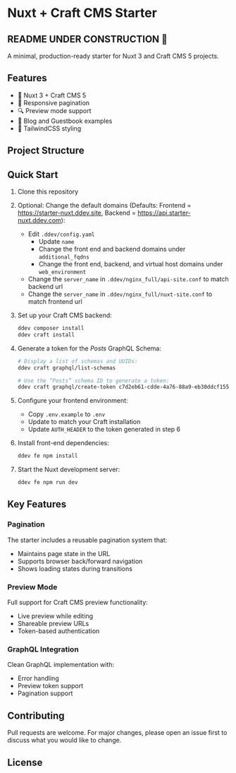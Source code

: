 # Nuxt + Craft CMS Starter

## README UNDER CONSTRUCTION 🚧

A minimal, production-ready starter for Nuxt 3 and Craft CMS 5 projects.

## Features
- 🚀 Nuxt 3 + Craft CMS 5
- 📱 Responsive pagination
- 🔍 Preview mode support
- 📝 Blog and Guestbook examples
- 🎨 TailwindCSS styling

## Project Structure



## Quick Start

1. Clone this repository

1. Optional: Change the default domains (Defaults: Frontend = https://starter-nuxt.ddev.site, Backend = https://api.starter-nuxt.ddev.com):
    - Edit `.ddev/config.yaml`
        - Update `name`
        - Change the front end and backend domains under `additional_fqdns`
        - Change the front end, backend, and virtual host domains under `web_environment`
    - Change the `server_name` in `.ddev/nginx_full/api-site.conf` to match backend url
    - Change the `server_name` in `.ddev/nginx_full/nuxt-site.conf` to match frontend url

1. Set up your Craft CMS backend:
    ```bash
    ddev composer install
    ddev craft install
    ```

1. Generate a token for the _Posts_ GraphQL Schema:
    ```bash
    # Display a list of schemas and UUIDs:
    ddev craft graphql/list-schemas

    # Use the “Posts” schema ID to generate a token:
    ddev craft graphql/create-token c7d2eb61-cdde-4a76-88a9-eb30ddcf155b
    ```

1. Configure your frontend environment:
    - Copy `.env.example` to `.env`
    - Update to match your Craft installation
    - Update `AUTH_HEADER` to the token generated in step 6

1. Install front-end dependencies:
    ```bash
    ddev fe npm install
    ```

1. Start the Nuxt development server:
    ```bash
    ddev fe npm run dev
    ```

## Key Features

### Pagination
The starter includes a reusable pagination system that:
- Maintains page state in the URL
- Supports browser back/forward navigation
- Shows loading states during transitions

### Preview Mode
Full support for Craft CMS preview functionality:
- Live preview while editing
- Shareable preview URLs
- Token-based authentication

### GraphQL Integration
Clean GraphQL implementation with:
- Error handling
- Preview token support
- Pagination support

## Contributing

Pull requests are welcome. For major changes, please open an issue first to discuss what you would like to change.

## License
